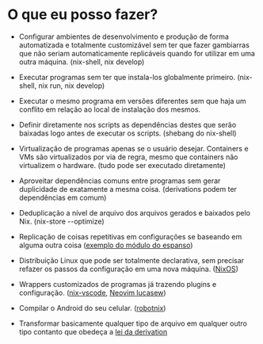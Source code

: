 # O que eu posso fazer?

- Configurar ambientes de desenvolvimento e produção de forma automatizada e totalmente customizável sem ter que fazer gambiarras que não seriam automaticamente replicáveis quando for utilizar em uma outra máquina. (nix-shell, nix develop)

- Executar programas sem ter que instala-los globalmente primeiro. (nix-shell, nix run, nix develop)

- Executar o mesmo programa em versões diferentes sem que haja um conflito em relação ao local de instalação dos mesmos.

- Definir diretamente nos scripts as dependências destes que serão baixadas logo antes de executar os scripts. (shebang do nix-shell)

- Virtualização de programas apenas se o usuário desejar. Containers e VMs são virtualizados por via de regra, mesmo que containers não virtualizem o hardware. (tudo pode ser executado diretamente)

- Aproveitar dependências comuns entre programas sem gerar duplicidade de exatamente a mesma coisa. (derivations podem ter dependências em comum)

- Deduplicação a nível de arquivo dos arquivos gerados e baixados pelo Nix. (nix-store --optimize)

- Replicação de coisas repetitivas em configurações se baseando em alguma outra coisa ([exemplo do módulo do espanso](https://github.com/lucasew/nixcfg/blob/d7597a5288ee9b9e766ec18bfc874ad80a7e885c/homes/main/default.nix#L58))

- Distribuição Linux que pode ser totalmente declarativa, sem precisar refazer os passos da configuração em uma nova máquina. ([NixOS](https://nixos.org/))

- Wrappers customizados de programas já trazendo plugins e configuração. ([nix-vscode](https://github.com/lucasew/nix-vscode), [Neovim lucasew](https://github.com/lucasew/nixcfg/blob/d7597a5288ee9b9e766ec18bfc874ad80a7e885c/packages/custom/neovim/default.nix))

- Compilar o Android do seu celular. ([robotnix](https://github.com/danielfullmer/robotnix))

- Transformar basicamente qualquer tipo de arquivo em qualquer outro tipo contanto que obedeça a [lei da derivation](lei-da-derivation.md)
